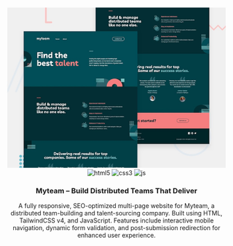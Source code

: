 <div align="center">
  <br />
    <a href="#" target="_blank">
      <img src="assets/preview.jpg" alt="Project Banner">
    </a>
  <br />

  <div>
    <img src="https://img.shields.io/badge/-HTML_5-black?style=for-the-badge&logoColor=white&logo=html5&color=E34F26" alt="html5" />
    <img src="https://img.shields.io/badge/-css3-black?style=for-the-badge&logoColor=white&logo=css&color=1572B6" alt="css3" />
    <img src="https://img.shields.io/badge/-JavaScript-black?style=for-the-badge&logo=javascript&logoColor=white&color=F7DF1E" alt="js" />
  </div>

  <h3 align="center">Myteam – Build Distributed Teams That Deliver</h3>

  <div align="center">
    A fully responsive, SEO-optimized multi-page website for Myteam, a distributed team-building and talent-sourcing company. 
    Built using HTML, TailwindCSS v4, and JavaScript. Features include interactive mobile navigation, dynamic form validation, 
    and post-submission redirection for enhanced user experience.
  </div>
</div>
